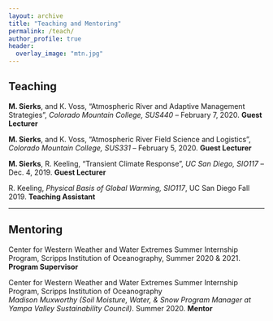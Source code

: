 ```yaml
---
layout: archive
title: "Teaching and Mentoring"
permalink: /teach/
author_profile: true
header:
  overlay_image: "mtn.jpg"
---
```

<!-- 
{% if author.googlescholar %}
  You can also find my articles on <u><a href="{{author.googlescholar}}">my Google Scholar profile</a>.</u>
{% endif %}

{% include base_path %}

{% for post in site.publications reversed %}
  {% include archive-single.html %}
{% endfor %}

 -->
## Teaching

**M. Sierks**, and K. Voss, “Atmospheric River and Adaptive Management Strategies”, *Colorado Mountain College, SUS440* – February 7, 2020. **Guest Lecturer**

**M. Sierks**, and K. Voss, “Atmospheric River Field Science and Logistics”, *Colorado Mountain College, SUS331* – February 5, 2020. **Guest Lecturer**

**M. Sierks**, R. Keeling, “Transient Climate Response”, *UC San Diego, SIO117* – Dec. 4, 2019. **Guest Lecturer**

R. Keeling, *Physical Basis of Global Warming, SIO117*, UC San Diego Fall 2019. **Teaching Assistant**

--------------------

## Mentoring

Center for Western Weather and Water Extremes Summer Internship Program, Scripps Institution of Oceanography, Summer 2020 & 2021. **Program Supervisor**

Center for Western Weather and Water Extremes Summer Internship Program, Scripps Institution of Oceanography <br/> *Madison Muxworthy (Soil Moisture, Water, & Snow Program Manager at Yampa Valley Sustainability Council)*. Summer 2020. **Mentor**